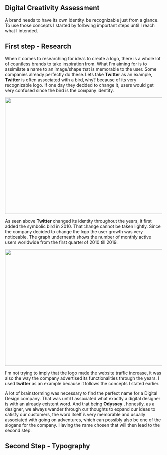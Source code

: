 ## Digital Creativity Assessment

A brand needs to have its own identity, be recognizable just from a glance. To use those concepts I started by following important steps until I reach what I intended.

## First step - Research

When it comes to researching for ideas to create a logo, there is a whole lot of countless brands to take inspiration from. What I'm aiming for is to assimilate a name to an image/shape that is memorable to the user. Some companies already perfectly do these. Lets take **Twitter** as an example, **Twitter** is often associated with a bird, why? because of its very recognizable logo. If one day they decided to change it, users would get very confused since the bird is the company identity.

<p align="center">
  <img width="595" height="373" src="https://github.com/xspize/xspize/blob/main/pictures/twitter_evolution.png?raw=true">
</p>

As seen above __Twitter__ changed its identity throughout the years, it first added the symbolic bird in 2010. That change cannot be taken lightly. Since the company decided to change the logo the user growth was very noticeable. The graph underneath shows the number of monthly active users worldwide from the first quarter of 2010 till 2019.

<p align="center">
  <img width="595" height="373" src="https://github.com/xspize/xspize/blob/main/pictures/graph_twitter_growth.png?raw=true">
</p>

I'm not trying to imply that the logo made the website traffic increase, it was also the way the company advertised its functionalities through the years. I used __twitter__ as an example because it follows the concepts I stated earlier. 

A lot of brainstorming was necessary to find the perfect name for a Digital Design company. That was until I associated what exactly a digital designer is with an already existent word. And that being __Odyssey__ , honestly, as a designer, we always wander through our thoughts to expand our ideas to satisfy our customers, the word itself is very memorable and usually associated with going on adventures, which can possibly also be one of the slogans for the company. Having the name chosen that will then lead to the second step.

## Second Step -  Typography

